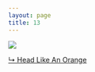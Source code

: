 ```yaml
---
layout: page
title: 13
---
```


<img src="{{ site.url }}/gifs/13.gif" />

<a href="http://headlikeanorange.tumblr.com/post/37212150943">&#8627; Head Like An Orange</a>

